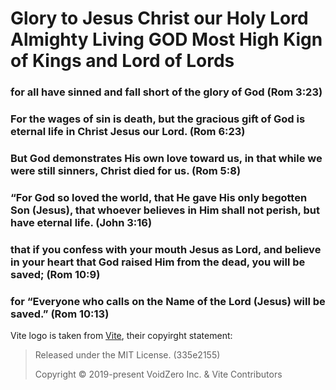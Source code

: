 # Glory to Jesus Christ our Holy Lord Almighty Living GOD Most High Kign of Kings and Lord of Lords

### for all have sinned and fall short of the glory of God (Rom 3:23)
### For the wages of sin is death, but the gracious gift of God is eternal life in Christ Jesus our Lord. (Rom 6:23)
### But God demonstrates His own love toward us, in that while we were still sinners, Christ died for us. (Rom 5:8)
### “For God so loved the world, that He gave His only begotten Son (Jesus), that whoever believes in Him shall not perish, but have eternal life. (John 3:16)
### that if you confess with your mouth Jesus as Lord, and believe in your heart that God raised Him from the dead, you will be saved; (Rom 10:9)
### for “Everyone who calls on the Name of the Lord (Jesus) will be saved.” (Rom 10:13)

Vite logo is taken from [Vite](https://vite.dev/), their copyirght statement:

> Released under the MIT License. (335e2155)
> 
> Copyright © 2019-present VoidZero Inc. & Vite Contributors
